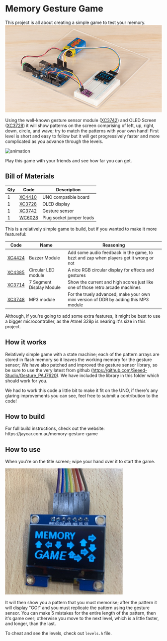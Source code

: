 # Memory Gesture Game
This project is all about creating a simple game to test your memory.
![hero image](hero.png)

Using the well-known gesture sensor module ([XC3742](https://jaycar.com.au/p/XC3742)) and OLED Screen ([XC3728](https://jaycar.com.au/p/XC3728)) it will show patterns on the screen comprising of left, up, right, down, circle, and wave; try to match the patterns with your own hand! First level is short and easy to follow but it will get progressively faster and more complicated as you advance through the levels.

![animation](docs/images/work.gif)

Play this game with your friends and see how far you can get.

## Bill of Materials

| Qty | Code                                     | Description              |
| --- | ---------------------------------------- | ------------------------ |
| 1   | [XC4410](https://jaycar.com.au/p/XC4410) | UNO compatible board     |
| 1   | [XC3728](https://jaycar.com.au/p/XC3728) | OLED display             |
| 1   | [XC3742](https://jaycar.com.au/p/XC3742) | Gesture sensor           |
| 1   | [WC6028](https://jaycar.com.au/p/WC6028) | Plug socket jumper leads |

This is a relatively simple game to build, but if you wanted to make it more featureful:

| Code                                     | Name                     | Reasoning                                                                             |
| ---------------------------------------- | ------------------------ | ------------------------------------------------------------------------------------- |
| [XC4424](https://jaycar.com.au/p/XC4424) | Buzzer Module            | Add some audio feedback in the game, to bzzt and zap when players get it wrong or not |
| [XC4385](https://jaycar.com.au/p/XC4385) | Circular LED module      | A nice RGB circular display for effects and gestures                                  |
| [XC3714](https://jaycar.com.au/p/XC3714) | 7 Segment Display Module | Show the current and high scores just like one of those retro arcade machines         |
| [XC3748](https://jaycar.com.au/p/XC3748) | MP3 module               | For the truely advanced, make your own mini version of DDR by adding this MP3 module  |

Although, if you're going to add some extra features, it might be best to use a bigger microcontroller, as the Atmel 328p is nearing it's size in this project.

## How it works

Relatively simple game with a state machine; each of the pattern arrays are stored in flash memory so it leaves the working memory for the gesture sensor; We have also patched and improved the gesture sensor library, so be sure to use the very latest from github (https://github.com/Seeed-Studio/Gesture_PAJ7620). We have included the library in this folder which should work for you.

We had to work this code a little bit to make it fit on the UNO, if there's any glaring improvements you can see, feel free to submit a contribution to the code!

## How to build

<div id='instructions'>
For full build instructions, check out the website: https://jaycar.com.au/memory-gesture-game
</div>

## How to use

When you're on the title screen; wipe your hand over it to start the game.

![title screen](docs/images/title.jpg)

It will then show you a pattern that you must memorise; after the pattern it will display "GO!" and you must replicate the pattern using the gesture sensor. You can make 5 mistakes for the entire length of the pattern, then it's game over; otherwise you move to the next level, which is a little faster, and longer, than the last.

To cheat and see the levels, check out `levels.h` file.